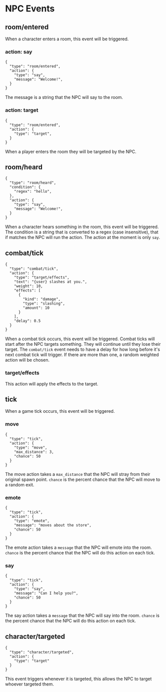 # NPC Events

## room/entered

When a character enters a room, this event will be triggered.

### action: say

```
{
  "type": "room/entered",
  "action": {
    "type": "say",
    "message": "Welcome!",
  }
}
```

The message is a string that the NPC will say to the room.

### action: target

```
{
  "type": "room/entered",
  "action": {
    "type": "target",
  }
}
```

When a player enters the room they will be targeted by the NPC.

## room/heard

```
{
  "type": "room/heard",
  "condition": {
    "regex": "hello",
  },
  "action": {
    "type": "say",
    "message": "Welcome!",
  }
}
```

When a character hears something in the room, this event will be triggered. The condition is a string that is converted to a regex (case insensitive), that if matches the NPC will run the action. The action at the moment is only `say`.

## combat/tick

```
{
  "type": "combat/tick",
  "action": {
    "type": "target/effects",
    "text": "{user} slashes at you.",
    "weight": 10,
    "effects": [
      {
        "kind": "damage",
        "type": "slashing",
        "amount": 10
      }
    ],
    "delay": 0.5
  }
}
```

When a combat tick occurs, this event will be triggered. Combat ticks will start after the NPC targets something. They will continue until they lose their target. The `combat/tick` event needs to have a delay for how long before it's next combat tick will trigger. If there are more than one, a random weighted action will be chosen.

### target/effects

This action will apply the effects to the target.

## tick

When a game tick occurs, this event will be triggered.

### move

```
{
  "type": "tick",
  "action": {
    "type": "move",
    "max_distance": 3,
    "chance": 50
  }
}
```

The move action takes a `max_distance` that the NPC will stray from their original spawn point. `chance` is the percent chance that the NPC will move to a random exit.

### emote

```
{
  "type": "tick",
  "action": {
    "type": "emote",
    "message": "moves about the store",
    "chance": 50
  }
}
```

The emote action takes a `message` that the NPC will emote into the room. `chance` is the percent chance that the NPC will do this action on each tick.

### say

```
{
  "type": "tick",
  "action": {
    "type": "say",
    "message": "Can I help you?",
    "chance": 50
  }
}
```

The say action takes a `message` that the NPC will say into the room. `chance` is the percent chance that the NPC will do this action on each tick.

## character/targeted

```
{
  "type": "character/targeted",
  "action": {
    "type": "target"
  }
}
```

This event triggers whenever it is targeted, this allows the NPC to target whoever targeted them.
